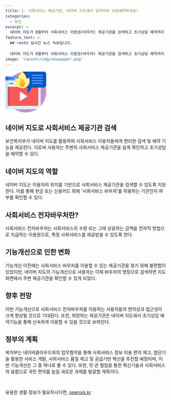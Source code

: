 ```yaml
---
title: 1. 사회서비스 제공기관, 네이버 지도에서 검색하여 상담예약하세요!
categories:
  - 보건
excerpt: >
  네이버 지도가 8월부터 사회서비스 이용권(바우처) 제공기관을 검색하고 초기상담 예약까지 가능해졌다. 사용자는 지도에서 사회서비스 바우처로 검색하여 주변 제공기관 확인할 수 있으며, 바우처 사용 가능 여부도 확인할 수 있다. 이는 사회서비스 전자바우처의 이용과 검색을 편리하게 만들어주며, 60만 명 이상의 이용자에게 편의성과 접근성을 제고할 전망이다. 정부의 네이버클라우드와의 업무협약을 통한 기능개선은 민·관 협업을 통한 혁신기술과 사회서비스의 융합으로 국민 편의를 높일 수 있는 새로운 과제를 모색할 수 있는 잠재력을 갖추고 있다.
feature_text: >
  ## rentn 실시간 뉴스 속보입니다.

  네이버 지도가 8월부터 사회서비스 이용권(바우처) 제공기관을 검색하고 초기상담 예약까지 가능해졌다. 사용자는 지도에서 사회서비스 바우처로 검색하여 주변 제공기관 확인할 수 있으며, 바우처 사용 가능 여부도 확인할 수 있다. 이는 사회서비스 전자바우처의 이용과 검색을 편리하게 만들어주며, 60만 명 이상의 이용자에게 편의성과 접근성을 제고할 전망이다. 정부의 네이버클라우드와의 업무협약을 통한 기능개선은 민·관 협업을 통한 혁신기술과 사회서비스의 융합으로 국민 편의를 높일 수 있는 새로운 과제를 모색할 수 있는 잠재력을 갖추고 있다.
image: '/assets/img/newspaper.png'
---
```


<p><img src="/assets/img/news.png" alt="rentncar 속보" /></p>

<h2>네이버 지도로 사회서비스 제공기관 검색</h2>

<p>보건복지부가 네이버 지도를 활용하여 사회서비스 이용자들에게 편리한 검색 및 예약 기능을 제공한다. 이로써 사용자는 주변의 사회서비스 제공기관을 쉽게 확인하고 초기상담을 예약할 수 있다.</p>

<h2>네이버 지도의 역할</h2>

<p>네이버 지도는 이용자의 위치를 기반으로 사회서비스 제공기관을 검색할 수 있도록 지원한다. 이를 통해 현금 또는 신용카드 외에 '사회서비스 바우처'를 허용하는 기관인지 여부를 확인할 수 있다.</p>

<h2>사회서비스 전자바우처란?</h2>

<p>사회서비스 전자바우처는 사회서비스의 수량 또는 그에 상응하는 금액을 전자적 방법으로 지급하는 이용권으로, 특정 사회서비스를 제공받을 수 있도록 한다.</p>

<h2>기능개선으로 인한 변화</h2>

<p>기능개선 이전에는 사회서비스 바우처를 이용할 수 있는 제공기관을 찾기 위해 불편함이 있었지만, 네이버 지도의 기능개선으로 사용자는 이제 바우처의 명칭으로 검색하면 지도 화면에서 주변 제공기관을 확인할 수 있게 되었다.</p>

<h2>향후 전망</h2>

<p>이번 기능개선으로 사회서비스 전자바우처를 이용하는 사용자들의 편의성과 접근성이 크게 향상될 것으로 기대된다. 또한, 희망하는 제공기관은 네이버 지도에서 초기상담 예약기능을 통해 신속하게 이용할 수 있을 것으로 보여진다.</p>

<h2>정부의 계획</h2>

<p>복지부는 네이버클라우드와의 업무협약을 통해 사회서비스 정보 이용 편의 제고, 첨단기술 활용한 서비스 개발, 사회서비스 품질 제고 및 공급기반 혁신을 추진할 예정이며, 이번 기능개선은 그 중 하나로 볼 수 있다. 또한, 민·관 협업을 통한 혁신기술과 사회서비스의 융합으로 국민 편의를 높일 새로운 과제를 발굴할 계획이다.</p>

<p data-ke-size="size16">&nbsp;</p>
유용한 생활 정보가 필요하시다면, <a href="https://opensis.kr" rel="dofollow">opensis.kr</a>


